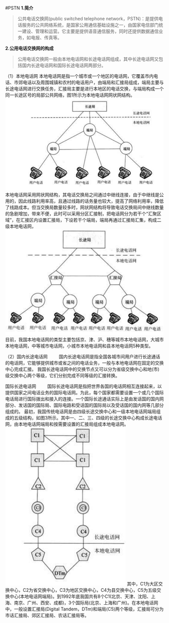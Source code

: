 #PSTN
**1.简介**
>公共电话交换网(public switched telephone network，PSTN)：是提供电话服务的公共网络系统，是国家公用通信基础设施之一，由国家电信部门统一建设、管理和运营。它主要是提供语音通信服务，同时还提供数据通信业务，如电报、传真等。

**2.公用电话交换网的构成**
>公用电话交换网一般由本地电话网和长途电话网组成，其中长途电话网又包括国内长途电话网和国际长途电话网两部分。


（1）本地电话网
本地电话网是指一个城市或一个地区的电话网，它覆盖市内电话、市郊电话以及周围城镇和农村的电话用户，由端局和汇接局组成，端局主要与长途电话网进行交换任务，汇接局主要是进行本地区的电话交换，与端局构成一个同一长途区号的局部公共网络，图1所示为本地电话网网状网结构。
![](../images/1.png)
本地电话网采用网状网结构，其电话交换局之间通过中继线连接，由于中继线是公用的，因此线路利用率高，且通过线路的话务量也较大，提高了网络利用率，降低了线路成本。但当交换局数量较多时，网状网结构将导致电话交换局间中继线数量的急剧增加，带来不便，此时可以采用分区汇接制，把电话网分为若干个“汇聚区域”，在汇接区内设置汇接局，下设若干个端局，端局再通过汇接局汇集，构成二级本地电话网，
![](../images/2.png)
目前，我国本地电话网的类型主要包括京、津、沪、穗等城市本地电话网，大城市本地电话网，中等城市电话网，小城市本地电话网和县本地电话网5种类型。

（2）国内长途电话网
　　
国内长途电话网是指全国各城市间用户进行长途通话的电话网，它能够提供城市或省之间的电话业务，一般与本地电话网在固定的交换中心完成汇接。
我国长途电话网中的交换节点又可以分为省级交换中心和地(市)级交换中心两个等级，它们分别完成不同等级的汇接转换。

国际长途电话网
　　
国际长途电话网是指把世界各国的电话网相互连接起来，以提供国家之间电话业务的国际电话网。为此，每个国家都需要设置一个或几个国际电话局进行国际拨出和接入的连接。一个国际长途通话实际上是由发话国的国内网部分、发话国的国际局、国际电路和受话国的国际局以及受话国的国内网等几部分组成的。
最初，我国传统电话网是由四级长途交换中心和一级本地电话网端局组成的五级结构，如图3所示。其中一、二、三、四级的长途交换中心构成长途电话网，由本地电话网端局和按需要设置的汇接局组成本地电话网。
![](../images/3.png)
其中，C1为大区交换中心，C2为省交换中心，C3为地区交换中心，C4为县交换中心，C5为五级交换中心(本地电话网端局)。到1992年底我国共有8个C1(北京、天津、沈阳、上海、南京、广州、西安、成都)，3个国际局(北京、上海和广州)。在本地电话网中，一般设置汇接局(Digital Tandem，DTm)和端局(C5)两个等级，汇接局可分为市话汇接局、郊区汇接局、农话汇接局等。